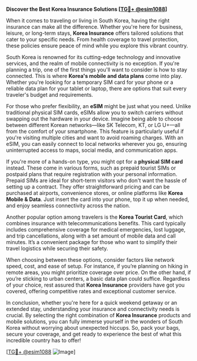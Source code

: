 **Discover the Best Korea Insurance Solutions [[TG💪+ @esim1088](https://t.me/s/esim1088)]**

When it comes to traveling or living in South Korea, having the right insurance can make all the difference. Whether you're here for business, leisure, or long-term stays, **Korea Insurance** offers tailored solutions that cater to your specific needs. From health coverage to travel protection, these policies ensure peace of mind while you explore this vibrant country.

South Korea is renowned for its cutting-edge technology and innovative services, and the realm of mobile connectivity is no exception. If you're planning a trip, one of the first things you'll want to consider is how to stay connected. This is where **Korea's mobile and data plans** come into play. Whether you're looking for a temporary SIM card for your phone or a reliable data plan for your tablet or laptop, there are options that suit every traveler's budget and requirements.

For those who prefer flexibility, an **eSIM** might be just what you need. Unlike traditional physical SIM cards, eSIMs allow you to switch carriers without swapping out the hardware in your device. Imagine being able to choose between different Korean networks—like SK Telecom, KT, or LG U+—all from the comfort of your smartphone. This feature is particularly useful if you're visiting multiple cities and want to avoid roaming charges. With an eSIM, you can easily connect to local networks wherever you go, ensuring uninterrupted access to maps, social media, and communication apps.

If you're more of a hands-on type, you might opt for a **physical SIM card** instead. These come in various forms, such as prepaid tourist SIMs or postpaid plans that require registration with your personal information. Prepaid SIMs are ideal for short-term visitors who don't want the hassle of setting up a contract. They offer straightforward pricing and can be purchased at airports, convenience stores, or online platforms like **Korea Mobile & Data**. Just insert the card into your phone, top it up when needed, and enjoy seamless connectivity across the nation.

Another popular option among travelers is the **Korea Tourist Card**, which combines insurance with telecommunications benefits. This card typically includes comprehensive coverage for medical emergencies, lost luggage, and trip cancellations, along with a set amount of mobile data and call minutes. It’s a convenient package for those who want to simplify their travel logistics while securing their safety.

When choosing between these options, consider factors like network speed, cost, and ease of setup. For instance, if you’re planning on hiking in remote areas, you might prioritize coverage over price. On the other hand, if you’re sticking to urban centers, a basic data plan could suffice. Regardless of your choice, rest assured that **Korea Insurance** providers have got you covered, offering competitive rates and exceptional customer service.

In conclusion, whether you're here for a quick weekend getaway or an extended stay, understanding your insurance and connectivity needs is crucial. By selecting the right combination of **Korea Insurance** products and mobile solutions, you can fully immerse yourself in the wonders of South Korea without worrying about unexpected hiccups. So, pack your bags, secure your coverage, and get ready to experience the best of what this incredible country has to offer!

[[TG💪+ @esim1088](https://t.me/s/esim1088) ![Image](https://i.postimg.cc/Y0z9fWf4/image.png)]
